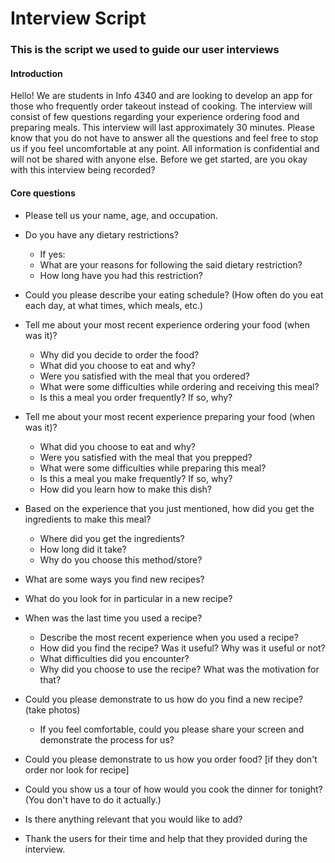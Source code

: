 # Interview Script

### This is the script we used to guide our user interviews

#### Introduction

Hello! We are students in Info 4340 and are looking to develop an app for those who frequently order takeout instead of cooking. The interview will consist of few questions regarding your experience ordering food and preparing meals. This interview will last approximately 30 minutes. Please know that you do not have to answer all the questions and feel free to stop us if you feel uncomfortable at any point. All information is confidential and will not be shared with anyone else. Before we get started, are you okay with this interview being recorded? 

#### Core questions

- Please tell us your name, age, and occupation.
- Do you have any dietary restrictions?
    - If yes: 
    - What are your reasons for following the said dietary restriction?
    - How long have you had this restriction?
- Could you please describe your eating schedule? (How often do you eat each day, at what times, which meals, etc.)

- Tell me about your most recent experience ordering your food (when was it)?
    - Why did you decide to order the food?
    - What did you choose to eat and why? 
    - Were you satisfied with the meal that you ordered?
    - What were some difficulties while ordering and receiving this meal?
    - Is this a meal you order frequently? If so, why?

- Tell me about your most recent experience preparing your food (when was it)?
    - What did you choose to eat and why?
    - Were you satisfied with the meal that you prepped?
    - What were some difficulties while preparing this meal?
    - Is this a meal you make frequently? If so, why?
    - How did you learn how to make this dish?

- Based on the experience that you just mentioned, how did you get the ingredients to make this meal?
    - Where did you get the ingredients? 
    - How long did it take? 
    - Why do you choose this method/store?

- What are some ways you find new recipes?
- What do you look for in particular in a new recipe?
- When was the last time you used a recipe?
    - Describe the most recent experience when you used a recipe?
    - How did you find the recipe? Was it useful? Why was it useful or not? 
    - What difficulties did you encounter?
    - Why did you choose to use the recipe? What was the motivation for that?

- Could you please demonstrate to us how do you find a new recipe? (take photos)
    - If you feel comfortable, could you please share your screen and demonstrate the process for us?
- Could you please demonstrate to us how you order food? 
[if they don't order nor look for recipe]
- Could you show us a tour of how would you cook the dinner for tonight? (You don't have to do it actually.)

- Is there anything relevant that you would like to add? 
- Thank the users for their time and help that they provided during the interview. 




